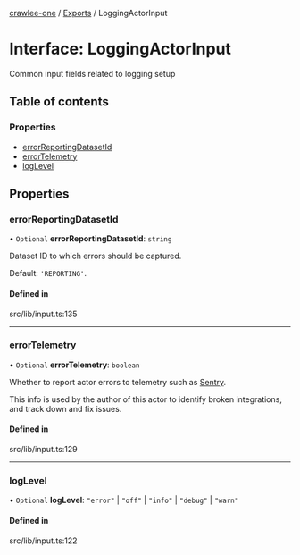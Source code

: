 [crawlee-one](../README.md) / [Exports](../modules.md) / LoggingActorInput

# Interface: LoggingActorInput

Common input fields related to logging setup

## Table of contents

### Properties

- [errorReportingDatasetId](LoggingActorInput.md#errorreportingdatasetid)
- [errorTelemetry](LoggingActorInput.md#errortelemetry)
- [logLevel](LoggingActorInput.md#loglevel)

## Properties

### errorReportingDatasetId

• `Optional` **errorReportingDatasetId**: `string`

Dataset ID to which errors should be captured.

Default: `'REPORTING'`.

#### Defined in

src/lib/input.ts:135

___

### errorTelemetry

• `Optional` **errorTelemetry**: `boolean`

Whether to report actor errors to telemetry such as <a href="https://sentry.io/">Sentry</a>.

This info is used by the author of this actor to identify broken integrations,
and track down and fix issues.

#### Defined in

src/lib/input.ts:129

___

### logLevel

• `Optional` **logLevel**: ``"error"`` \| ``"off"`` \| ``"info"`` \| ``"debug"`` \| ``"warn"``

#### Defined in

src/lib/input.ts:122
